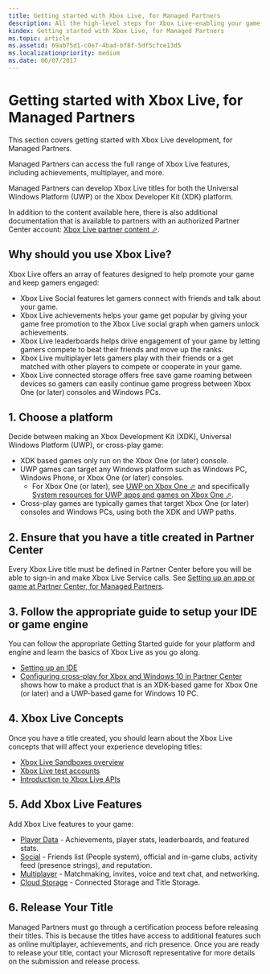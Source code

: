 ```yaml
---
title: Getting started with Xbox Live, for Managed Partners
description: All the high-level steps for Xbox Live-enabling your game, from joining the Managed Partners Program, through releasing your game.
kindex: Getting started with Xbox Live, for Managed Partners
ms.topic: article
ms.assetid: 69ab75d1-c0e7-4bad-bf8f-5df5cfce13d5
ms.localizationpriority: medium
ms.date: 06/07/2017
---
```


# Getting started with Xbox Live, for Managed Partners

This section covers getting started with Xbox Live development, for Managed Partners.

Managed Partners can access the full range of Xbox Live features, including achievements, multiplayer, and more.

Managed Partners can develop Xbox Live titles for both the Universal Windows Platform (UWP) or the Xbox Developer Kit (XDK) platform.

In addition to the content available here, there is also additional documentation that is available to partners with an authorized Partner Center account: <a href="https://developer.microsoft.com/games/xbox/docs/xboxlive/xbox-live-partners/partner-content" target="_blank">Xbox Live partner content &#11008;</a>.


## Why should you use Xbox Live?

Xbox Live offers an array of features designed to help promote your game and keep gamers engaged:

- Xbox Live Social features let gamers connect with friends and talk about your game.
- Xbox Live achievements helps your game get popular by giving your game free promotion to the Xbox Live social graph when gamers unlock achievements.
- Xbox Live leaderboards helps drive engagement of your game by letting gamers compete to beat their friends and move up the ranks.
- Xbox Live multiplayer lets gamers play with their friends or a get matched with other players to compete or cooperate in your game.
- Xbox Live connected storage offers free save game roaming between devices so gamers can easily continue game progress between Xbox One (or later) consoles and Windows PCs.


## 1. Choose a platform

Decide between making an Xbox Development Kit (XDK), Universal Windows Platform (UWP), or cross-play game:

- XDK based games only run on the Xbox One (or later) console.
- UWP games can target any Windows platform such as Windows PC, Windows Phone, or Xbox One (or later) consoles.
  - For Xbox One (or later), see <a href="https://docs.microsoft.com/windows/uwp/xbox-apps/" target="_blank">UWP on Xbox One &#11008;</a> and specifically <a href="https://docs.microsoft.com/windows/uwp/xbox-apps/system-resource-allocation" target="_blank">System resources for UWP apps and games on Xbox One &#11008;</a>.
- Cross-play games are typically games that target Xbox One (or later) consoles and Windows PCs, using both the XDK and UWP paths.


## 2. Ensure that you have a title created in Partner Center

Every Xbox Live title must be defined in Partner Center before you will be able to sign-in and make Xbox Live Service calls.
See [Setting up an app or game at Partner Center, for Managed Partners](../live-setup-partner-center-partners.md).


## 3. Follow the appropriate guide to setup your IDE or game engine

You can follow the appropriate Getting Started guide for your platform and engine and learn the basics of Xbox Live as you go along.

* [Setting up an IDE](../../setup-ide/live-setup-ide-nav.md)
* [Configuring cross-play for Xbox and Windows 10 in Partner Center](../../../test-release/portal-config/live-config-cross-play-xbox-win10.md) shows how to make a product that is an XDK-based game for Xbox One (or later) and a UWP-based game for Windows 10 PC.


## 4. Xbox Live Concepts

Once you have a title created, you should learn about the Xbox Live concepts that will affect your experience developing titles:

- [Xbox Live Sandboxes overview](../../../test-release/sandboxes/live-setup-sandbox.md)
- [Xbox Live test accounts](../../../test-release/test-accounts/live-test-accounts.md)
- [Introduction to Xbox Live APIs](../../../api-ref/xsapi/live-introduction-to-xbox-live-apis.md)


## 5. Add Xbox Live Features

Add Xbox Live features to your game:

- [Player Data](../../../features/player-data/live-playerdata-nav.md) - Achievements, player stats, leaderboards, and featured stats.
- [Social](../../../features/social/live-social-nav.md) - Friends list (People system), official and in-game clubs, activity feed (presence strings), and reputation.
- [Multiplayer](../../../features/multiplayer/live-multiplayer-intro.md) - Matchmaking, invites, voice and text chat, and networking.
- [Cloud Storage](../../../features/cloud-storage/live-cloud-storage-nav.md) - Connected Storage and Title Storage.


## 6. Release Your Title

Managed Partners must go through a certification process before releasing their titles.
This is because the titles have access to additional features such as online multiplayer, achievements, and rich presence.
Once you are ready to release your title, contact your Microsoft representative for more details on the submission and release process.
